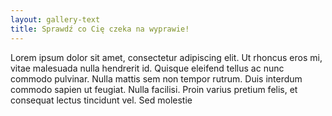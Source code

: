 ```yaml
---
layout: gallery-text
title: Sprawdź co Cię czeka na wyprawie!
---
```


Lorem ipsum dolor sit amet, consectetur adipiscing elit. Ut rhoncus eros mi, vitae malesuada nulla hendrerit id. Quisque eleifend tellus ac nunc commodo pulvinar. Nulla mattis sem non tempor rutrum. Duis interdum commodo sapien ut feugiat. Nulla facilisi. Proin varius pretium felis, et consequat lectus tincidunt vel. Sed molestie
